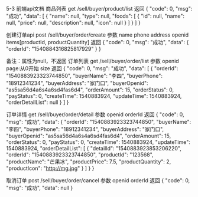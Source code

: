 5-3
前端api文档
商品列表
get /sell/buyer/product/list
返回
{
    "code": 0,
    "msg": "成功",
    "data": [
        {
            "name": null,
            "type": null,
            "foods": [
                {
                    "id": null,
                    "name": null,
                    "price": null,
                    "description": null,
                    "icon": null
                }
            ]
        }
    ]
}

创建订单api
post /sell/buyer/order/create
参数
name phone address openid items[productId, productQuantity]
返回
{
    "code": 0,
    "msg": "成功",
    "data": {
        "orderId": "1540884316825817929"
    }
}


备注：属性为null，不返回
订单列表
get /sell/buyer/order/list
参数
openid page:从0开始 size
返回
{
    "code": 0,
    "msg": "成功",
    "data": [
        {
            "orderId": "1540883923323744850",
            "buyerName": "李四",
            "buyerPhone": "18912341234",
            "buyerAddress": "家门口",
            "buyerOpenid": "as5sa56d4a6s4a6sd4fas6d4",
            "orderAmount": 15,
            "orderStatus": 0,
            "payStatus": 0,
            "createTime": 1540883924,
            "updateTime": 1540883924,
            "orderDetailList": null
        }
    ]
}

订单详情
get /sell/buyer/order/detail
参数
openid orderId
返回
{
    "code": 0,
    "msg": "成功",
    "data": {
        "orderId": "1540883923323744850",
        "buyerName": "李四",
        "buyerPhone": "18912341234",
        "buyerAddress": "家门口",
        "buyerOpenid": "as5sa56d4a6s4a6sd4fas6d4",
        "orderAmount": 15,
        "orderStatus": 0,
        "payStatus": 0,
        "createTime": 1540883924,
        "updateTime": 1540883924,
        "orderDetailList": [
            {
                "detailId": "1540883923853206220",
                "orderId": "1540883923323744850",
                "productId": "123568",
                "productName": "芒果冰",
                "productPrice": 7.5,
                "productQuantity": 2,
                "productIcon": "http://mg.jpg"
            }
        ]
    }
}

取消订单
post /sell/buyer/order/cancel
参数
openid orderId
返回
{
    "code": 0,
    "msg": "成功",
    "data": null
}